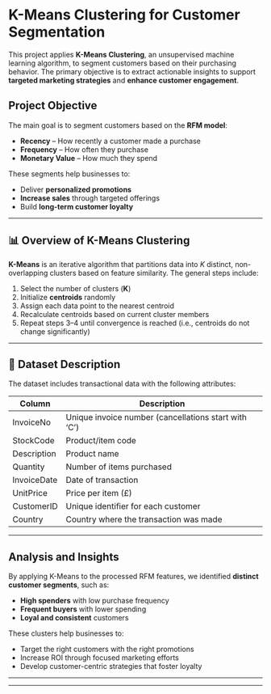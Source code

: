 # K-Means Clustering for Customer Segmentation

This project applies **K-Means Clustering**, an unsupervised machine learning algorithm, to segment customers based on their purchasing behavior. The primary objective is to extract actionable insights to support **targeted marketing strategies** and **enhance customer engagement**.

## Project Objective

The main goal is to segment customers based on the **RFM model**:

- **Recency** – How recently a customer made a purchase  
- **Frequency** – How often they purchase  
- **Monetary Value** – How much they spend  

These segments help businesses to:

- Deliver **personalized promotions**
- **Increase sales** through targeted offerings
- Build **long-term customer loyalty**

---

## 📊 Overview of K-Means Clustering

**K-Means** is an iterative algorithm that partitions data into *K* distinct, non-overlapping clusters based on feature similarity. The general steps include:

1. Select the number of clusters (**K**)
2. Initialize **centroids** randomly
3. Assign each data point to the nearest centroid
4. Recalculate centroids based on current cluster members
5. Repeat steps 3–4 until convergence is reached (i.e., centroids do not change significantly)

---

## 🧾 Dataset Description

The dataset includes transactional data with the following attributes:

| Column       | Description                                         |
|--------------|-----------------------------------------------------|
| InvoiceNo    | Unique invoice number (cancellations start with ‘C’)|
| StockCode    | Product/item code                                   |
| Description  | Product name                                        |
| Quantity     | Number of items purchased                           |
| InvoiceDate  | Date of transaction                                 |
| UnitPrice    | Price per item (£)                                  |
| CustomerID   | Unique identifier for each customer                 |
| Country      | Country where the transaction was made              |

---

## Analysis and Insights

By applying K-Means to the processed RFM features, we identified **distinct customer segments**, such as:

- **High spenders** with low purchase frequency  
- **Frequent buyers** with lower spending  
- **Loyal and consistent** customers  

These clusters help businesses to:

- Target the right customers with the right promotions  
- Increase ROI through focused marketing efforts  
- Develop customer-centric strategies that foster loyalty  

---


---
